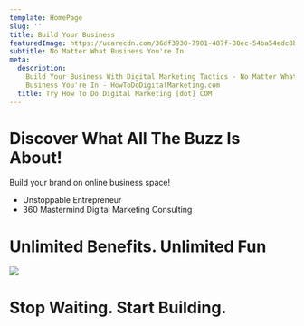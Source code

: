 ```yaml
---
template: HomePage
slug: ''
title: Build Your Business
featuredImage: https://ucarecdn.com/36df3930-7901-487f-80ec-54ba54edc8bb/
subtitle: No Matter What Business You're In
meta:
  description:
    Build Your Business With Digital Marketing Tactics - No Matter What
    Business You're In - HowToDoDigitalMarketing.com
  title: Try How To Do Digital Marketing [dot] COM
---
```


# Discover What All The Buzz Is About!

Build your brand on online business space!

- Unstoppable Entrepreneur
- 360 Mastermind Digital Marketing Consulting

# Unlimited Benefits. Unlimited Fun

![](https://ucarecdn.com/3c754989-0545-4b59-a7c1-ca37c9368f12/)

# Stop Waiting. Start Building.
